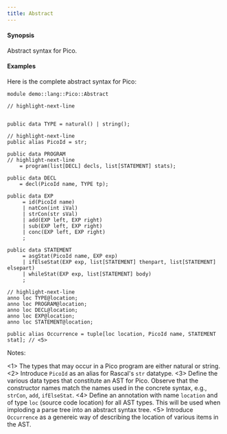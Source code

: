 ```yaml
---
title: Abstract
---
```


#### Synopsis

Abstract syntax for Pico.

#### Examples

Here is the complete abstract syntax for Pico:


```rascal 
module demo::lang::Pico::Abstract

// highlight-next-line


public data TYPE = natural() | string(); 
	  
// highlight-next-line
public alias PicoId = str; 
	  
public data PROGRAM  
// highlight-next-line
    = program(list[DECL] decls, list[STATEMENT] stats);

public data DECL 
    = decl(PicoId name, TYPE tp);

public data EXP 
     = id(PicoId name)
     | natCon(int iVal)
     | strCon(str sVal)
     | add(EXP left, EXP right)
     | sub(EXP left, EXP right)
     | conc(EXP left, EXP right)
     ;
    
public data STATEMENT 
     = asgStat(PicoId name, EXP exp)
     | ifElseStat(EXP exp, list[STATEMENT] thenpart, list[STATEMENT] elsepart)
     | whileStat(EXP exp, list[STATEMENT] body)
     ;

// highlight-next-line
anno loc TYPE@location;
anno loc PROGRAM@location;
anno loc DECL@location;
anno loc EXP@location;
anno loc STATEMENT@location;

public alias Occurrence = tuple[loc location, PicoId name, STATEMENT stat]; // <5>

```

                
Notes:

<1> The types that may occur in a Pico program are either natural or string.
<2> Introduce `PicoId` as an alias for Rascal's `str` datatype.
<3> Define the various data types that constitute an AST for Pico. Observe that the constructor names match the names used in the concrete syntax, e.g., `strCon`, `add`, `ifElseStat`.
<4> Define an annotation with name `location` and of type `loc` (source code location) for all AST types. This will be used when imploding
    a parse tree into an abstract syntax tree.
<5> Introduce `Occurrence` as a genereic way of describing the location of various items in the AST.


